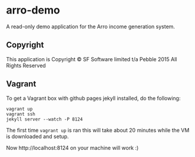 # arro-demo
A read-only demo application for the Arro income generation system.

## Copyright
This application is Copyright &copy; SF Software limited t/a Pebble 2015 All Rights Reserved

## Vagrant

To get a Vagrant box with github pages jekyll installed, do the following:

    vagrant up
    vagrant ssh
    jekyll server --watch -P 8124

The first time `vagrant up` is ran this will take about 20 minutes while the VM
is downloaded and setup.

Now http://localhost:8124 on your machine will work :)
